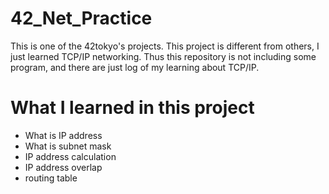 # 42_Net_Practice
This is one of the 42tokyo's projects. This project is different from others, I just learned TCP/IP networking. Thus this repository is not including some program, and there are just log of my learning about TCP/IP.

# What I learned in this project
- What is IP address
- What is subnet mask
- IP address calculation
- IP address overlap
- routing table
